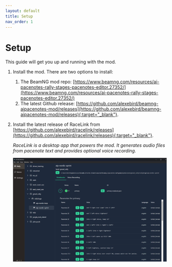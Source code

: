 ```yaml
---
layout: default
title: Setup
nav_order: 1
---
```


# Setup

This guide will get you up and running with the mod.

1. Install the mod. There are two options to install:
    1. The BeamNG mod repo: [https://www.beamng.com/resources/ai-pacenotes-rally-stages-pacenotes-editor.27352/](https://www.beamng.com/resources/ai-pacenotes-rally-stages-pacenotes-editor.27352/)
    1. The latest Github release: [https://github.com/alexebird/beamng-aipacenotes-mod/releases](https://github.com/alexebird/beamng-aipacenotes-mod/releases){:target="_blank"}.

1. Install the latest release of RaceLink from [https://github.com/alexebird/racelink/releases](https://github.com/alexebird/racelink/releases){:target="_blank"}.

   _RaceLink is a desktop app that powers the mod. It generates audio files from pacenote text and provides optional voice recording._

   ![RaceLink](./img/racelink1.png)
